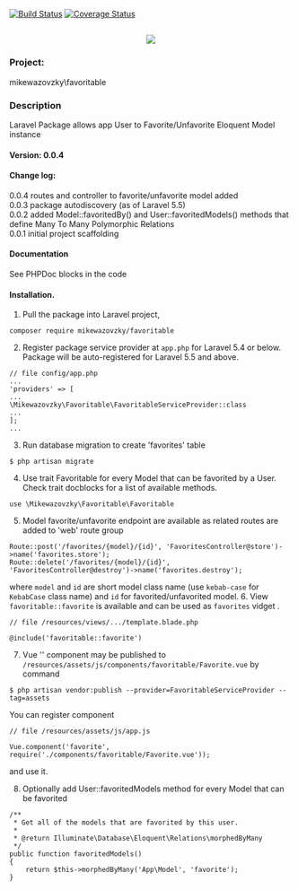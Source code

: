 [![Build Status](https://travis-ci.org/mikewazovzky/favoritable.svg?branch=master)](https://travis-ci.org/mikewazovzky/favoritable)
[![Coverage Status](https://coveralls.io/repos/github/mikewazovzky/favoritable/badge.svg?branch=master&foo=bar)](https://coveralls.io/github/mikewazovzky/favoritable?branch=master)

<h2 align="center">
	<img src="https://laravel.com/assets/img/components/logo-laravel.svg">
</h2>

### Project:
mikewazovzky\favoritable
### Description
Laravel Package allows app User to Favorite/Unfavorite Eloquent Model instance
#### Version: 0.0.4
#### Change log:
0.0.4 routes and controller to favorite/unfavorite model added<br>
0.0.3 package autodiscovery (as of Laravel 5.5)<br>
0.0.2 added Model::favoritedBy() and User::favoritedModels() methods that define Many To Many Polymorphic Relations<br>
0.0.1 initial project scaffolding<br>
#### Documentation
See PHPDoc blocks in the code
#### Installation.
1. Pull the package into Laravel project,
```
composer require mikewazovzky/favoritable
```
2. Register package service provider at `app.php` for Laravel 5.4 or below.
Package will be auto-registered for Laravel 5.5 and above.
```
// file config/app.php
...
'providers' => [
...
\Mikewazovzky\Favoritable\FavoritableServiceProvider::class
...
];
...
```
3. Run database migration to create 'favorites' table
```
$ php artisan migrate
```
4. Use trait Favoritable for every Model that can be favorited by a User.
Check trait docblocks for a list of available methods.
```
use \Mikewazovzky\Favoritable\Favoritable
```
5. Model favorite/unfavorite endpoint are available as related routes are added to 'web' route group
```
Route::post('/favorites/{model}/{id}', 'FavoritesController@store')->name('favorites.store');
Route::delete('/favorites/{model}/{id}', 'FavoritesController@destroy')->name('favorites.destroy');
```
where `model` and `id` are short model class name (use `kebab-case` for `KebabCase` class name) and
`id` for favorited/unfavorited model.
6. View `favoritable::favorite` is available and can be used as `favorites` vidget .
```
// file /resources/views/.../template.blade.php

@include('favoritable::favorite')
```
7. Vue '<favorite>' component may be published to `/resources/assets/js/components/favoritable/Favorite.vue`
by command
```
$ php artisan vendor:publish --provider=FavoritableServiceProvider --tag=assets
```
You can register component
```
// file /resources/assets/js/app.js

Vue.component('favorite', require('./components/favoritable/Favorite.vue'));
```
and use it.

8. Optionally add User::favoritedModels method for every Model that can be favorited
```
/**
 * Get all of the models that are favorited by this user.
 *
 * @return Illuminate\Database\Eloquent\Relations\morphedByMany
 */
public function favoritedModels()
{
    return $this->morphedByMany('App\Model', 'favorite');
}
```
